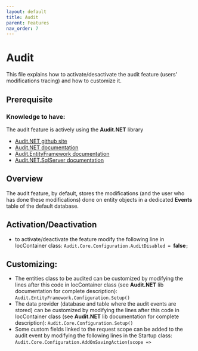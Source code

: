 ```yaml
---
layout: default
title: Audit
parent: Features
nav_order: 7
---
```


# Audit
This file explains how to activate/desactivate the audit feature (users' modifications tracing) and how to customize it.

## Prerequisite

### Knowledge to have:
The audit feature is actively using the **Audit<area>.NET** library
* [Audit.NET github site](https://github.com/thepirat000/Audit.NET)
* [Audit.NET documentation](https://github.com/thepirat000/Audit.NET/blob/master/README.md)
* [Audit.EntityFramework documentation](https://github.com/thepirat000/Audit.NET/blob/master/src/Audit.EntityFramework/README.md)
* [Audit.NET.SqlServer documentation](https://github.com/thepirat000/Audit.NET/blob/master/src/Audit.NET.SqlServer/README.md)

## Overview
The audit feature, by default, stores the modifications (and the user who has done these modifications) done on entity objects in a dedicated **Events** table of the default database.

## Activation/Deactivation
* to activate/deactivate the feature modify the following line in IocContainer class:
 `Audit.Core.Configuration.AuditDisabled = `**false**`;`


## Customizing:
* The entities class to be audited can be customized by modifying the lines after this code in IocContainer class (see **Audit<area>.NET** lib documentation for complete description):
  `Audit.EntityFramework.Configuration.Setup()`
* The data provider (database and table where the audit events are stored) can be customized by modifying the lines after this code in IocContainer class (see **Audit<area>.NET** lib documentation for complete description):
  `Audit.Core.Configuration.Setup()`
* Some custom fields linked to the request scope can be added to the audit event by modifying the following lines in the Startup class:
  `Audit.Core.Configuration.AddOnSavingAction(scope =>`


